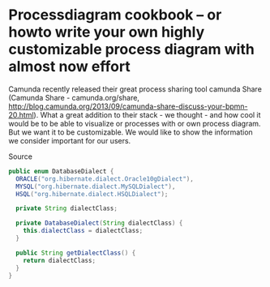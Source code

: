 Processdiagram cookbook – or howto write your own highly customizable process diagram with almost now effort
=======================

Camunda recently released their great process sharing tool camunda Share 
(Camunda Share - camunda.org/share, http://blog.camunda.org/2013/09/camunda-share-discuss-your-bpmn-20.html). 
What a great addition to their stack - we thought - and how cool it would be to be able to visualize or processes 
with or own process diagram. But we want it to be customizable. We would like to show the information we consider 
important for our users.

Source

```java
public enum DatabaseDialect {
  ORACLE("org.hibernate.dialect.Oracle10gDialect"), 
  MYSQL("org.hibernate.dialect.MySQLDialect"), 
  HSQL("org.hibernate.dialect.HSQLDialect");

  private String dialectClass;

  private DatabaseDialect(String dialectClass) {
    this.dialectClass = dialectClass;
  }

  public String getDialectClass() {
    return dialectClass;
  }
}

```